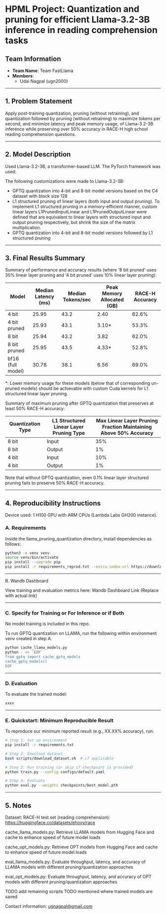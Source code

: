 # HPML Project: Quantization and pruning for efficient Llama-3.2-3B inference in reading comprehension tasks

## Team Information
- **Team Name**: Team FastLlama
- **Members**:
  - Udai Nagpal (ugn2000)

---

## 1. Problem Statement

Apply post-training quantization, pruning (without retraining), and quantization followed by pruning (without retraining) to maximize tokens per second, and minimize latency and peak memory usage, of Llama-3.2-3B inference while preserving over 50% accuracy in RACE-H high school reading comprehension questions.

---

## 2. Model Description
Used Llama-3.2-3B, a transformer-based LLM. The PyTorch framework was used.

The following customizations were made to Llama-3.2-3B:
- GPTQ quantization into 4-bit and 8-bit model versions based on the C4 dataset with block size 128
- L1 structured pruning of linear layers (both input and output pruning). To implement L1 structured pruning in a memory-efficient manner, custom linear layers L1PrunedInputLinear and L1PrunedOutputLinear were defined that are equivalent to linear layers with structured input and output pruning respectively, but shrink the size of the matrix multiplication.
- GPTQ quantization into 4-bit and 8-bit model versions followed by L1 structured pruning

---

## 3. Final Results Summary

Summary of performance and accuracy results (where '8 bit pruned' uses 35% linear layer pruning and '4 bit pruned' uses 10% linear layer pruning):

| Model              | Median Latency (ms) | Median Tokens/sec | Peak Memory Allocated (GB) | RACE-H Accuracy |
|--------------------|---------------------|-------------------|----------------------------|-----------------|
| 4 bit              | 25.95               | 43.2              | 2.40                       | 62.6%           |
| 4 bit pruned       | 25.93               | 43.1              | 3.10*                      | 53.3%           |
| 8 bit              | 25.94               | 43.2              | 3.82                       | 62.0%           |
| 8 bit pruned       | 25.95               | 43.5              | 4.33*                      | 52.8%           |
| bf16 (full model)  | 30.78               | 38.1              | 6.56                       | 69.0%           |

*: Lower memory usage for these models (below that of corresponding un-pruned models) should be achievable with custom Cuda kernels for L1 structured linear layer pruning.

Summary of maximum pruning after GPTQ quantization that preserves at least 50% RACE-H accuracy: 

| Quantization Type | L1 Structured Linear Layer Pruning Type | Max Linear Layer Pruning Fraction Maintaining Above 50% Accuracy |
|-------------------|------------------------------------------|------------------------------------------------------------------|
| 8 bit             | Input                                    | 35%                                                              |
| 8 bit             | Output                                   | 1%                                                               |
| 4 bit             | Input                                    | 10%                                                              |
| 4 bit             | Output                                   | 1%                                                               |

Note that without GPTQ quantization, even 0.1% linear layer structured pruning fails to preserve 50% RACE-H accuracy.

---

## 4. Reproducibility Instructions

Device used: 1 H100 GPU with ARM CPUs (Lambda Labs GH200 instance).

### A. Requirements

Inside the llama_pruning_quantization directory, install dependencies as follows:
```bash
python3 -m venv venv
source venv/bin/activate
pip install --upgrade pip
pip install -r requirements_reprod.txt --extra-index-url https://download.pytorch.org/whl/cu128
```

---

B. Wandb Dashboard

View training and evaluation metrics here: Wandb Dashboard Link
(Replace with actual link)

---

### C. Specify for Training or For Inference or if Both 

No model training is included in this repo.

To run GPTQ quantization on LLAMA, run the following within environment venv created in step A.
```bash
python cache_llama_models.py
python - << 'EOF'
from gptq import cache_gptq_models
cache_gptq_models()
EOF
```

---

### D. Evaluation

To evaluate the trained model:
```bash
xxxx
```

---

### E. Quickstart: Minimum Reproducible Result

To reproduce our minimum reported result (e.g., XX.XX% accuracy), run:

```bash
# Step 1: Set up environment
pip install -r requirements.txt

# Step 2: Download dataset
bash scripts/download_dataset.sh  # if applicable

# Step 3: Run training (or skip if checkpoint is provided)
python train.py --config configs/default.yaml

# Step 4: Evaluate
python eval.py --weights checkpoints/best_model.pth
```

---

## 5. Notes

Dataset: RACE-H test set (reading comprehension): https://huggingface.co/datasets/ehovy/race

cache_llama_models.py: Retrieve LLAMA models from Hugging Face and cache to enhance speed of future model loads

cache_opt_models.py: Retrieve OPT models from Hugging Face and cache to enhance speed of future model loads

eval_llama_models.py: Evaluate throughput, latency, and accuracy of LLAMA models with different pruning/quantization approaches

eval_opt_models.py: Evaluate throughput, latency, and accuracy of OPT models with different pruning/quantization approaches

TODO add remaining scripts
TODO mentioned where trained models are saved

Contact information: ugnagpal@gmail.com

